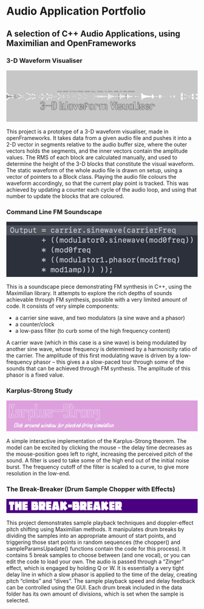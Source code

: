 # Audio Application Portfolio
## A selection of C++ Audio Applications, using Maximilian and OpenFrameworks

### 3-D Waveform Visualiser

![3-D Waveform ](/images/gif_waveform.gif)

This project is a prototype of a 3-D waveform visualiser, made in openFrameworks.
It takes data from a given audio file and pushes it into a 2-D vector in segments relative to the audio buffer size, where the outer vectors holds the segments, and the inner vectors contain the amplitude values.
The RMS of each block are calculated manually, and used to determine the height of the 3-D blocks that constitute the visual waveform. The static waveform of the whole audio file is drawn on setup, using a vector of pointers to a Block class.
Playing the audio file colours the waveform accordingly, so that the current play point is tracked. This was achieved by updating a counter each cycle of the audio loop, and using that number to update the blocks that are coloured.

### Command Line FM Soundscape

![Command Line FM ](/images/img_commandLineFM2.png)

This is a soundscape piece demonstrating FM synthesis in C++, using the Maximilian library. It attempts to explore the rich depths of sounds achievable through FM synthesis, possible with a very limited amount of code.
It consists of very simple components:

- a carrier sine wave, and two modulators (a sine wave and a phasor)
- a counter/clock
- a low-pass filter (to curb some of the high frequency content)

A carrier wave (which in this case is a sine wave) is being modulated by another sine wave, whose frequency is determined by a harmonicity ratio of the carrier.
The amplitude of this first modulating wave is driven by a low-frequency phasor – this gives a a slow-paced tour through some of the sounds that can be achieved through FM synthesis.
The amplitude of this phasor is a fixed value.

### Karplus-Strong Study

![Karplus-Strong Study ](/images/img_karplus-strong.png)

A simple interactive implementation of the Karplus-Strong theorem. The model can be excited by clicking the mouse – the delay time decreases as the mouse-position goes left to right, increasing the perceived pitch of the sound.
A filter is used to take some of the high end out of the initial noise burst. The frequency cutoff of the filter is scaled to a curve, to give more resolution in the low-end.

### The Break-Breaker (Drum Sample Chopper with Effects)

![Break-Breaker ](/images/img_break-breaker.png)

This project demonstrates sample playback techniques and doppler-effect pitch shifting using Maximilian methods. It manipulates drum breaks by dividing the samples into an appropriate amount of start points, and triggering those start points in random sequences (the chopper() and sampleParamsUpadate() functions contain the code for this process). It contains 5 break samples to choose between (and one vocal), or you can edit the code to load your own.
The audio is passed through a “Zinger” effect, which is engaged by holding Q or W. It is essentially a very tight delay line in which a slow phasor is applied to the time of the delay, creating pitch “climbs” and “dives”.
The sample playback speed and delay feedback can be controlled using the GUI.
Each drum break included in the data folder has its own amount of divisions, which is set when the sample is selected.


